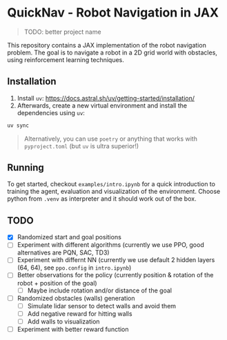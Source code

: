 # QuickNav - Robot Navigation in JAX

> TODO: better project name

This repository contains a JAX implementation of the robot navigation problem. The goal is to navigate a robot in a 2D grid world with obstacles, using reinforcement learning techniques.

## Installation

1. Install `uv`: https://docs.astral.sh/uv/getting-started/installation/
2. Afterwards, create a new virtual environment and install the dependencies using `uv`:
```bash
uv sync
```

> Alternatively, you can use `poetry` or anything that works with `pyproject.toml` (but `uv` is ultra superior!)

## Running

To get started, checkout `examples/intro.ipynb` for a quick introduction to training the agent, evaluation and visualization of the environment.
Choose python from `.venv` as interpreter and it should work out of the box.

## TODO

- [x] Randomized start and goal positions
- [ ] Experiment with different algorithms (currently we use PPO, good alternatives are PQN, SAC, TD3)
- [ ] Experiment with differnt NN (currently we use default 2 hidden layers (64, 64), see `ppo.config` in `intro.ipynb`)
- [ ] Better observations for the policy (currently position & rotation of the robot + position of the goal)
    - [ ] Maybe include rotation and/or distance of the goal
- [ ] Randomized obstacles (walls) generation
    - [ ] Simulate lidar sensor to detect walls and avoid them
    - [ ] Add negative reward for hitting walls
    - [ ] Add walls to visualization
- [ ] Experiment with better reward function